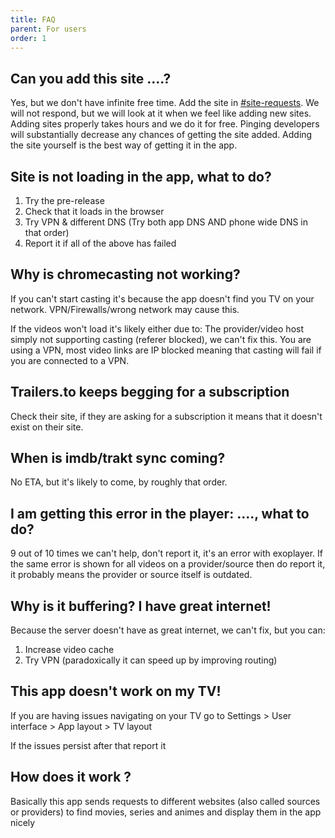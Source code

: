 ```yaml
---
title: FAQ
parent: For users
order: 1
---
```


## Can you add this site ....?
Yes, but we don't have infinite free time. Add the site in [#site-requests](https://discord.gg/5Hus6fM). We will not respond, but we will look at it when we feel like adding new sites. Adding sites properly takes hours and we do it for free. 
Pinging developers will substantially decrease any chances of getting the site added. Adding the site yourself is the best way of getting it in the app.

## Site is not loading in the app, what to do?
1. Try the pre-release
2. Check that it loads in the browser
3. Try VPN & different DNS (Try both app DNS AND phone wide DNS in that order)
4. Report it if all of the above has failed

## Why is chromecasting not working?
If you can't start casting it's because the app doesn't find you TV on your network. VPN/Firewalls/wrong network may cause this.

If the videos won't load it's likely either due to:
The provider/video host simply not supporting casting (referer blocked), we can't fix this. 
You are using a VPN, most video links are IP blocked meaning that casting will fail if you are connected to a VPN.

## Trailers.to keeps begging for a subscription
Check their site, if they are asking for a subscription it means that it doesn't exist on their site.

## When is imdb/trakt sync coming?
No ETA, but it's likely to come, by roughly that order.

## I am getting this error in the player: ...., what to do?
9 out of 10 times we can't help, don't report it, it's an error with exoplayer. If the same error is shown for all videos on a provider/source then do report it, it probably means the provider or source itself is outdated.

## Why is it buffering? I have great internet!
Because the server doesn't have as great internet, we can't fix, but you can:
1. Increase video cache
2. Try VPN (paradoxically it can speed up by improving routing)

## This app doesn't work on my TV!
If you are having issues navigating on your TV go to Settings > User interface > App layout > TV  layout

If the issues persist after that report it 

## How does it work ?
Basically this app sends requests to different websites (also called sources or providers) to find movies, series and animes and display them in the app nicely